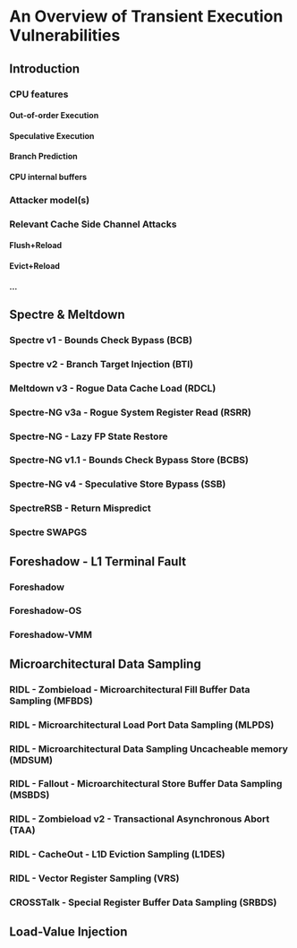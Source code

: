 # An Overview of Transient Execution Vulnerabilities

## Introduction

### CPU features

#### Out-of-order Execution

#### Speculative Execution

#### Branch Prediction

#### CPU internal buffers


### Attacker model(s)


### Relevant Cache Side Channel Attacks

#### Flush+Reload

#### Evict+Reload

#### ...


## Spectre & Meltdown

### Spectre v1 - Bounds Check Bypass (BCB)

### Spectre v2 - Branch Target Injection (BTI)

### Meltdown v3 - Rogue Data Cache Load (RDCL)

### Spectre-NG v3a - Rogue System Register Read (RSRR)

### Spectre-NG - Lazy FP State Restore

### Spectre-NG v1.1 - Bounds Check Bypass Store (BCBS)

### Spectre-NG v4 - Speculative Store Bypass (SSB)

### SpectreRSB - Return Mispredict

### Spectre SWAPGS


## Foreshadow - L1 Terminal Fault

### Foreshadow

### Foreshadow-OS

### Foreshadow-VMM


## Microarchitectural Data Sampling

### RIDL - Zombieload - Microarchitectural Fill Buffer Data Sampling (MFBDS)

### RIDL - Microarchitectural Load Port Data Sampling (MLPDS)

### RIDL - Microarchitectural Data Sampling Uncacheable memory (MDSUM)

### RIDL - Fallout - Microarchitectural Store Buffer Data Sampling (MSBDS)

### RIDL - Zombieload v2 - Transactional Asynchronous Abort (TAA)

### RIDL - CacheOut - L1D Eviction Sampling (L1DES)

### RIDL - Vector Register Sampling (VRS)

### CROSSTalk - Special Register Buffer Data Sampling (SRBDS)


## Load-Value Injection

